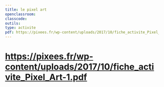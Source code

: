 ```yaml
---
title: le pixel art
openclassroom: 
classcode: 
outils: 
type: activite
pdf: https://pixees.fr/wp-content/uploads/2017/10/fiche_activite_Pixel_Art-1.pdf
---
```

# https://pixees.fr/wp-content/uploads/2017/10/fiche_activite_Pixel_Art-1.pdf
